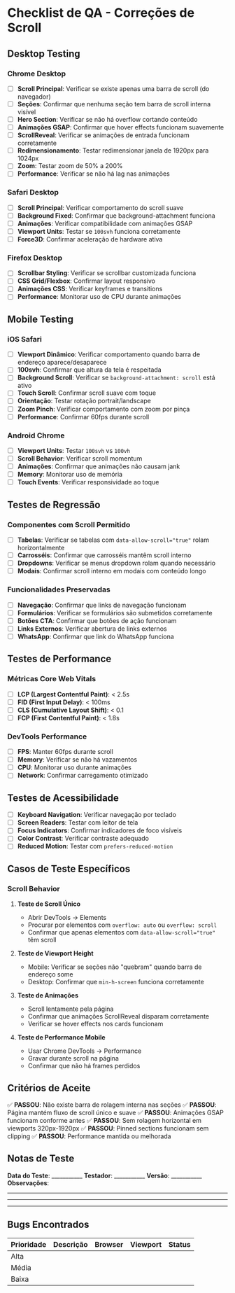 # Checklist de QA - Correções de Scroll

## Desktop Testing

### Chrome Desktop
- [ ] **Scroll Principal**: Verificar se existe apenas uma barra de scroll (do navegador)
- [ ] **Seções**: Confirmar que nenhuma seção tem barra de scroll interna visível
- [ ] **Hero Section**: Verificar se não há overflow cortando conteúdo
- [ ] **Animações GSAP**: Confirmar que hover effects funcionam suavemente
- [ ] **ScrollReveal**: Verificar se animações de entrada funcionam corretamente
- [ ] **Redimensionamento**: Testar redimensionar janela de 1920px para 1024px
- [ ] **Zoom**: Testar zoom de 50% a 200%
- [ ] **Performance**: Verificar se não há lag nas animações

### Safari Desktop
- [ ] **Scroll Principal**: Verificar comportamento do scroll suave
- [ ] **Background Fixed**: Confirmar que background-attachment funciona
- [ ] **Animações**: Verificar compatibilidade com animações GSAP
- [ ] **Viewport Units**: Testar se `100svh` funciona corretamente
- [ ] **Force3D**: Confirmar aceleração de hardware ativa

### Firefox Desktop
- [ ] **Scrollbar Styling**: Verificar se scrollbar customizada funciona
- [ ] **CSS Grid/Flexbox**: Confirmar layout responsivo
- [ ] **Animações CSS**: Verificar keyframes e transitions
- [ ] **Performance**: Monitorar uso de CPU durante animações

## Mobile Testing

### iOS Safari
- [ ] **Viewport Dinâmico**: Verificar comportamento quando barra de endereço aparece/desaparece
- [ ] **100svh**: Confirmar que altura da tela é respeitada
- [ ] **Background Scroll**: Verificar se `background-attachment: scroll` está ativo
- [ ] **Touch Scroll**: Confirmar scroll suave com toque
- [ ] **Orientação**: Testar rotação portrait/landscape
- [ ] **Zoom Pinch**: Verificar comportamento com zoom por pinça
- [ ] **Performance**: Confirmar 60fps durante scroll

### Android Chrome
- [ ] **Viewport Units**: Testar `100svh` vs `100vh`
- [ ] **Scroll Behavior**: Verificar scroll momentum
- [ ] **Animações**: Confirmar que animações não causam jank
- [ ] **Memory**: Monitorar uso de memória
- [ ] **Touch Events**: Verificar responsividade ao toque

## Testes de Regressão

### Componentes com Scroll Permitido
- [ ] **Tabelas**: Verificar se tabelas com `data-allow-scroll="true"` rolam horizontalmente
- [ ] **Carrosséis**: Confirmar que carrosséis mantêm scroll interno
- [ ] **Dropdowns**: Verificar se menus dropdown rolam quando necessário
- [ ] **Modais**: Confirmar scroll interno em modais com conteúdo longo

### Funcionalidades Preservadas
- [ ] **Navegação**: Confirmar que links de navegação funcionam
- [ ] **Formulários**: Verificar se formulários são submetidos corretamente
- [ ] **Botões CTA**: Confirmar que botões de ação funcionam
- [ ] **Links Externos**: Verificar abertura de links externos
- [ ] **WhatsApp**: Confirmar que link do WhatsApp funciona

## Testes de Performance

### Métricas Core Web Vitals
- [ ] **LCP (Largest Contentful Paint)**: < 2.5s
- [ ] **FID (First Input Delay)**: < 100ms
- [ ] **CLS (Cumulative Layout Shift)**: < 0.1
- [ ] **FCP (First Contentful Paint)**: < 1.8s

### DevTools Performance
- [ ] **FPS**: Manter 60fps durante scroll
- [ ] **Memory**: Verificar se não há vazamentos
- [ ] **CPU**: Monitorar uso durante animações
- [ ] **Network**: Confirmar carregamento otimizado

## Testes de Acessibilidade

- [ ] **Keyboard Navigation**: Verificar navegação por teclado
- [ ] **Screen Readers**: Testar com leitor de tela
- [ ] **Focus Indicators**: Confirmar indicadores de foco visíveis
- [ ] **Color Contrast**: Verificar contraste adequado
- [ ] **Reduced Motion**: Testar com `prefers-reduced-motion`

## Casos de Teste Específicos

### Scroll Behavior
1. **Teste de Scroll Único**
   - Abrir DevTools → Elements
   - Procurar por elementos com `overflow: auto` ou `overflow: scroll`
   - Confirmar que apenas elementos com `data-allow-scroll="true"` têm scroll

2. **Teste de Viewport Height**
   - Mobile: Verificar se seções não "quebram" quando barra de endereço some
   - Desktop: Confirmar que `min-h-screen` funciona corretamente

3. **Teste de Animações**
   - Scroll lentamente pela página
   - Confirmar que animações ScrollReveal disparam corretamente
   - Verificar se hover effects nos cards funcionam

4. **Teste de Performance Mobile**
   - Usar Chrome DevTools → Performance
   - Gravar durante scroll na página
   - Confirmar que não há frames perdidos

## Critérios de Aceite

✅ **PASSOU**: Não existe barra de rolagem interna nas seções
✅ **PASSOU**: Página mantém fluxo de scroll único e suave
✅ **PASSOU**: Animações GSAP funcionam conforme antes
✅ **PASSOU**: Sem rolagem horizontal em viewports 320px-1920px
✅ **PASSOU**: Pinned sections funcionam sem clipping
✅ **PASSOU**: Performance mantida ou melhorada

## Notas de Teste

**Data do Teste**: ___________
**Testador**: ___________
**Versão**: ___________
**Observações**:

___________________________________________
___________________________________________
___________________________________________

## Bugs Encontrados

| Prioridade | Descrição | Browser | Viewport | Status |
|------------|-----------|---------|----------|--------|
| Alta       |           |         |          |        |
| Média      |           |         |          |        |
| Baixa      |           |         |          |        |